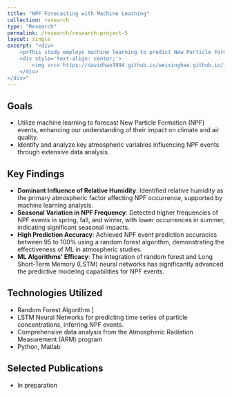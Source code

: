 ```yaml
---
title: "NPF Forecasting with Machine Learning"
collection: research
type: "Research"
permalink: /research/research-project-5
layout: single
excerpt: "<div>
    <p>This study employs machine learning to predict New Particle Formation (NPF) events, crucial for understanding climate and air quality. Analyzing data from the Southern Great Plains over six years, we identified key atmospheric influencers of NPF. Our approach, combining random forest and neural networks, accurately forecasts NPF events, offering advancements in atmospheric aerosol research.</p>
    <div style='text-align: center;'>
        <img src='https://davidhao1994.github.io/weixinghao.github.io/images/research-project-5.jpg' alt='Example Image' width='300' />
    </div>
</div>"
---
```


## Goals
- Utilize machine learning to forecast New Particle Formation (NPF) events, enhancing our understanding of their impact on climate and air quality.
- Identify and analyze key atmospheric variables influencing NPF events through extensive data analysis.

## Key Findings
- **Dominant Influence of Relative Humidity**: Identified relative humidity as the primary atmospheric factor affecting NPF occurrence, supported by machine learning analysis.
- **Seasonal Variation in NPF Frequency**: Detected higher frequencies of NPF events in spring, fall, and winter, with lower occurrences in summer, indicating significant seasonal impacts.
- **High Prediction Accuracy**: Achieved NPF event prediction accuracies between 95 to 100% using a random forest algorithm, demonstrating the effectiveness of ML in atmospheric studies.
- **ML Algorithms' Efficacy**: The integration of random forest and Long Short-Term Memory (LSTM) neural networks has significantly advanced the predictive modeling capabilities for NPF events.

## Technologies Utilized
- Random Forest Algorithm ]
- LSTM Neural Networks for predicting time series of particle concentrations, inferring NPF events.
- Comprehensive data analysis from the Atmospheric Radiation Measurement (ARM) program
- Python, Matlab

## Selected Publications
- In preparation

